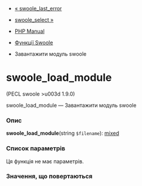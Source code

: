 - [« swoole_last_error](function.swoole-last-error.md)
- [swoole_select »](function.swoole-select.md)

- [PHP Manual](index.md)
- [Функції Swoole](ref.swoole-funcs.md)
- Завантажити модуль swoole

# swoole_load_module

(PECL swoole \>u003d 1.9.0)

swoole_load_module — Завантажити модуль swoole

### Опис

**swoole_load_module**(string `$filename`):
[mixed](language.types.declarations.md#language.types.declarations.mixed)

### Список параметрів

Ця функція не має параметрів.

### Значення, що повертаються
